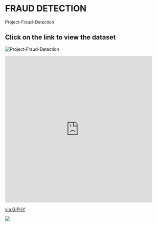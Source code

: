 # FRAUD DETECTION
Project-Fraud-Detection
## Click on the link to view the dataset
![Project-Fraud-Detection](https://github.com/RahulSingh409/Fraud_Detection/blob/main/Wordcloud.jpg?raw=true "Project-Fraud-Detection
")
<div id="header">
  <iframe src="https://giphy.com/embed/IauL6LvGNlT3ffhcqq" width="480" height="480" frameBorder="0" class="giphy-embed" allowFullScreen></iframe><p><a href="https://giphy.com/stickers/10Clouds-computer-10clouds-10c-IauL6LvGNlT3ffhcqq">via GIPHY</a></p>
</div>
<div id="badges">
  <a href="https://www.kaggle.com/code/benroshan/transaction-fraud-detection/data">
    <img src="https://img.shields.io/badge/DataLink-red?style=for-the-badge&logo=streamlit&logoColor=red%22%20alt=%22Streamlit%20Badge"/>
    </a>
</div>  
